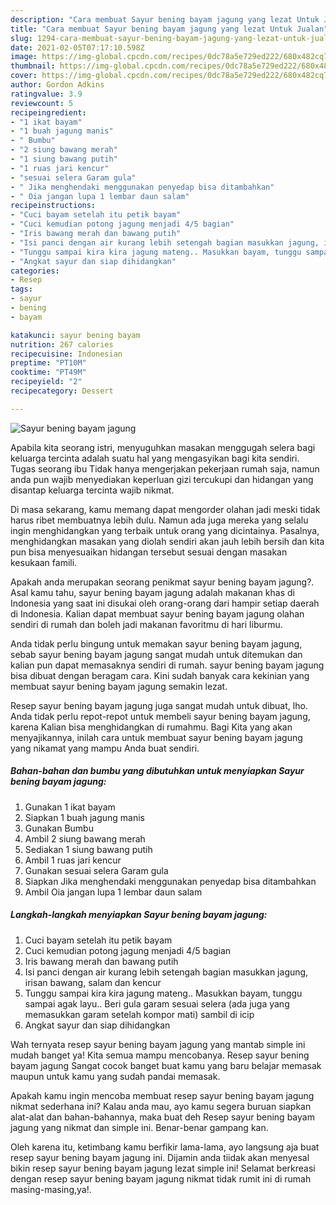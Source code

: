 ```yaml
---
description: "Cara membuat Sayur bening bayam jagung yang lezat Untuk Jualan"
title: "Cara membuat Sayur bening bayam jagung yang lezat Untuk Jualan"
slug: 1294-cara-membuat-sayur-bening-bayam-jagung-yang-lezat-untuk-jualan
date: 2021-02-05T07:17:10.598Z
image: https://img-global.cpcdn.com/recipes/0dc78a5e729ed222/680x482cq70/sayur-bening-bayam-jagung-foto-resep-utama.jpg
thumbnail: https://img-global.cpcdn.com/recipes/0dc78a5e729ed222/680x482cq70/sayur-bening-bayam-jagung-foto-resep-utama.jpg
cover: https://img-global.cpcdn.com/recipes/0dc78a5e729ed222/680x482cq70/sayur-bening-bayam-jagung-foto-resep-utama.jpg
author: Gordon Adkins
ratingvalue: 3.9
reviewcount: 5
recipeingredient:
- "1 ikat bayam"
- "1 buah jagung manis"
- " Bumbu"
- "2 siung bawang merah"
- "1 siung bawang putih"
- "1 ruas jari kencur"
- "sesuai selera Garam gula"
- " Jika menghendaki menggunakan penyedap bisa ditambahkan"
- " Oia jangan lupa 1 lembar daun salam"
recipeinstructions:
- "Cuci bayam setelah itu petik bayam"
- "Cuci kemudian potong jagung menjadi 4/5 bagian"
- "Iris bawang merah dan bawang putih"
- "Isi panci dengan air kurang lebih setengah bagian masukkan jagung, irisan bawang, salam dan kencur"
- "Tunggu sampai kira kira jagung mateng.. Masukkan bayam, tunggu sampai agak layu.. Beri gula garam sesuai selera (ada juga yang memasukkan garam setelah kompor mati) sambil di icip"
- "Angkat sayur dan siap dihidangkan"
categories:
- Resep
tags:
- sayur
- bening
- bayam

katakunci: sayur bening bayam 
nutrition: 267 calories
recipecuisine: Indonesian
preptime: "PT10M"
cooktime: "PT49M"
recipeyield: "2"
recipecategory: Dessert

---
```



![Sayur bening bayam jagung](https://img-global.cpcdn.com/recipes/0dc78a5e729ed222/680x482cq70/sayur-bening-bayam-jagung-foto-resep-utama.jpg)

Apabila kita seorang istri, menyuguhkan masakan menggugah selera bagi keluarga tercinta adalah suatu hal yang mengasyikan bagi kita sendiri. Tugas seorang ibu Tidak hanya mengerjakan pekerjaan rumah saja, namun anda pun wajib menyediakan keperluan gizi tercukupi dan hidangan yang disantap keluarga tercinta wajib nikmat.

Di masa  sekarang, kamu memang dapat mengorder olahan jadi meski tidak harus ribet membuatnya lebih dulu. Namun ada juga mereka yang selalu ingin menghidangkan yang terbaik untuk orang yang dicintainya. Pasalnya, menghidangkan masakan yang diolah sendiri akan jauh lebih bersih dan kita pun bisa menyesuaikan hidangan tersebut sesuai dengan masakan kesukaan famili. 



Apakah anda merupakan seorang penikmat sayur bening bayam jagung?. Asal kamu tahu, sayur bening bayam jagung adalah makanan khas di Indonesia yang saat ini disukai oleh orang-orang dari hampir setiap daerah di Indonesia. Kalian dapat membuat sayur bening bayam jagung olahan sendiri di rumah dan boleh jadi makanan favoritmu di hari liburmu.

Anda tidak perlu bingung untuk memakan sayur bening bayam jagung, sebab sayur bening bayam jagung sangat mudah untuk ditemukan dan kalian pun dapat memasaknya sendiri di rumah. sayur bening bayam jagung bisa dibuat dengan beragam cara. Kini sudah banyak cara kekinian yang membuat sayur bening bayam jagung semakin lezat.

Resep sayur bening bayam jagung juga sangat mudah untuk dibuat, lho. Anda tidak perlu repot-repot untuk membeli sayur bening bayam jagung, karena Kalian bisa menghidangkan di rumahmu. Bagi Kita yang akan menyajikannya, inilah cara untuk membuat sayur bening bayam jagung yang nikamat yang mampu Anda buat sendiri.

<!--inarticleads1-->

##### Bahan-bahan dan bumbu yang dibutuhkan untuk menyiapkan Sayur bening bayam jagung:

1. Gunakan 1 ikat bayam
1. Siapkan 1 buah jagung manis
1. Gunakan  Bumbu
1. Ambil 2 siung bawang merah
1. Sediakan 1 siung bawang putih
1. Ambil 1 ruas jari kencur
1. Gunakan sesuai selera Garam gula
1. Siapkan  Jika menghendaki menggunakan penyedap bisa ditambahkan
1. Ambil  Oia jangan lupa 1 lembar daun salam




<!--inarticleads2-->

##### Langkah-langkah menyiapkan Sayur bening bayam jagung:

1. Cuci bayam setelah itu petik bayam
1. Cuci kemudian potong jagung menjadi 4/5 bagian
1. Iris bawang merah dan bawang putih
1. Isi panci dengan air kurang lebih setengah bagian masukkan jagung, irisan bawang, salam dan kencur
1. Tunggu sampai kira kira jagung mateng.. Masukkan bayam, tunggu sampai agak layu.. Beri gula garam sesuai selera (ada juga yang memasukkan garam setelah kompor mati) sambil di icip
1. Angkat sayur dan siap dihidangkan




Wah ternyata resep sayur bening bayam jagung yang mantab simple ini mudah banget ya! Kita semua mampu mencobanya. Resep sayur bening bayam jagung Sangat cocok banget buat kamu yang baru belajar memasak maupun untuk kamu yang sudah pandai memasak.

Apakah kamu ingin mencoba membuat resep sayur bening bayam jagung nikmat sederhana ini? Kalau anda mau, ayo kamu segera buruan siapkan alat-alat dan bahan-bahannya, maka buat deh Resep sayur bening bayam jagung yang nikmat dan simple ini. Benar-benar gampang kan. 

Oleh karena itu, ketimbang kamu berfikir lama-lama, ayo langsung aja buat resep sayur bening bayam jagung ini. Dijamin anda tiidak akan menyesal bikin resep sayur bening bayam jagung lezat simple ini! Selamat berkreasi dengan resep sayur bening bayam jagung nikmat tidak rumit ini di rumah masing-masing,ya!.

